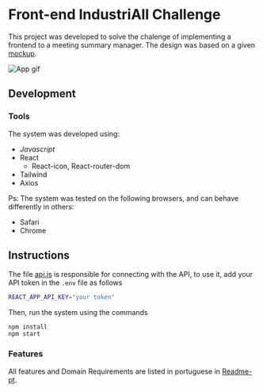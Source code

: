 # Front-end IndustriAll Challenge

This project was developed to solve the chalenge of implementing a frontend to a meeting summary manager. 
The design was based on a given [mockup](https://www.figma.com/file/kfO4pi7kyCRjuZQV3WMtcy/iMeets).

![App gif](public/readme.gif)

## Development

### Tools

The system was developed using:
- _Javascript_
- React
  - React-icon, React-router-dom
- Tailwind
- Axios

Ps: The system was tested on the following browsers, and can behave differently in others:
- Safari
- Chrome

## Instructions

The file [api.js](./src/services/api.js) is responsible for connecting with the API, to use it, add your API token in the `.env` file as follows
```bash
REACT_APP_API_KEY="your token"
```

Then, run the system using the commands
```
npm install
npm start
```

### Features

All features and Domain Requirements are listed in portuguese in [Readme-pt](./README-pt.md).